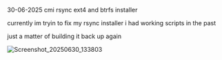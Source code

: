 

30-06-2025 cmi rsync ext4 and btrfs installer

currently im tryin to fix my rsync installer i had working scripts in the past

just a matter of building it back up again 

![Screenshot_20250630_133803](https://github.com/user-attachments/assets/fde51fb7-ba33-4dc3-bf85-b7cebb6a8c03)




